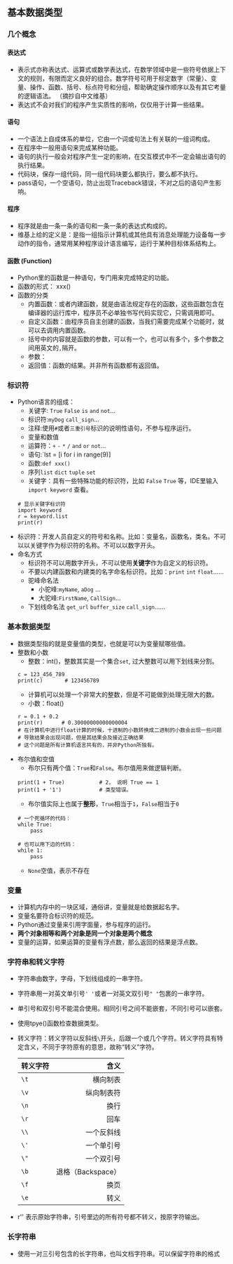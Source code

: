 ## 基本数据类型  
  
### 几个概念  
#### 表达式  
- 表示式亦称表达式、运算式或数学表达式，在数学领域中是一些符号依据上下文的规则，有限而定义良好的组合。数学符号可用于标定数字（常量）、变量、操作、函数、括号、标点符号和分组，帮助确定操作顺序以及有其它考量的逻辑语法。 （摘抄自中文维基）
- 表达式不会对我们的程序产生实质性的影响，仅仅用于计算一些结果。
    
#### 语句
- 一个语法上自成体系的单位，它由一个词或句法上有关联的一组词构成。
- 在程序中一般用语句来完成某种功能。
- 语句的执行一般会对程序产生一定的影响，在交互模式中不一定会输出语句的执行结果。
- 代码块，保存一组代码，同一组代码块要么都执行，要么都不执行。
- pass语句，一个空语句，防止出现Traceback错误，不对之后的语句产生影响。
      
#### 程序
- 程序就是由一条一条的语句和一条一条的表达式构成的。
- 维基上给的定义是：是指一组指示计算机或其他具有消息处理能力设备每一步动作的指令，通常用某种程序设计语言编写，运行于某种目标体系结构上。
  
#### 函数 (Function)
- Python里的函数是一种语句，专门用来完成特定的功能。
- 函数的形式： xxx()
- 函数的分类  
  - 内置函数：或者内建函数，就是由语法规定存在的函数，这些函数包含在编译器的运行库中，程序员不必单独书写代码实现它，只需调用即可。
  - 自定义函数：由程序员自主创建的函数，当我们需要完成某个功能时，就可以去调用内置函数。
  - 括号中的内容就是函数的参数，可以有一个，也可以有多个，多个参数之间用英文的`,`隔开。
  - 参数： 
  - 返回值：函数的结果。并非所有函数都有返回值。
      
### 标识符  
- Python语言的组成：
  - 关键字: `True`  `False` `is` `and` `not`...
  - 标识符:`myDog` `call_sign`...
  - 注释:使用`#`或者`三重引号`标识的说明性语句，不参与程序运行。
  - 变量和数值
  - 运算符：`+` `-` `*` `/` `and` `or` `not`...
  - 语句:`lst = [i for i in range(9)]
  - 函数:`def xxx()`
  - 序列`list` `dict` `tuple` `set`
  - 关键字：具有一些特殊功能的标识符，比如 `False` `True` 等，IDE里输入 `import keyword` 查看。 
  ```
  # 显示关键字标识符
  import keyword
  r = keyword.list
  print(r)
  ```
- 标识符：开发人员自定义的符号和名称。比如：变量名，函数名，类名。不可以以关键字作为标识符的名称。不可以以数字开头。
- 命名方式
  - 标识符不可以用数字开头，不可以使用**关键字**作为自定义的标识符。
  - 不要以内建函数和内建类的名字命名标识符。比如：`print` `int` `float`......
  - 驼峰命名法
    - 小驼峰:`myName`, `aDog` ...
    - 大驼峰:`FirstName`, `CallSign`...
  - 下划线命名法
    `get_url` `buffer_size` `call_sign`......
     
### 基本数据类型  
- 数据类型指的就是变量值的类型，也就是可以为变量赋哪些值。
- 整数和小数
  - 整数：int()，整数其实是一个集合`set`, 过大整数可以用下划线来分割。
  ```
  c = 123_456_789
  print(c)       # 123456789
  ```
  - 计算机可以处理一个非常大的整数，但是不可能做到处理无限大的数。
  - 小数：float()
  ```
  r = 0.1 + 0.2
  print(r)      # 0.30000000000000004 
  # 在计算机中进行float计算的时候，十进制的小数转换成二进制的小数会出现一些问题
  # 导致结果会出现问题，但是其结果会及接近正确结果
  # 这个问题是所有计算机语言共有的，并非Python所独有。
  ```
- 布尔值和空值
  - 布尔只有两个值：`True`和`False`。布尔值用来做逻辑判断。
  ```
  print(1 + True)           # 2， 说明 True == 1
  print(1 + '1')            # 类型错误。
  
  ```
  - 布尔值实际上也属于**整形**，`True`相当于`1`，`False`相当于`0`
  ```
  # 一个死循环的代码：
  while True:
      pass
      
  # 也可以用下边的代码：
  while 1:
      pass
  ```
  - `None`空值，表示不存在
    
### 变量  
- 计算机内存中的一块区域，通俗讲，变量就是给数据起名字。
- 变量名要符合标识符的规范。
- Python通过变量来引用字面量，参与程序的运行。
- **两个对象相等和两个对象是同一个对象是两个概念**
- 变量的运算，如果运算的变量有浮点数，那么返回的结果是浮点数。
    
### 字符串和转义字符
- 字符串由数字，字母，下划线组成的一串字符。
- 字符串用一对英文单引号` ' ' `或者一对英文双引号` " " `包裹的一串字符。
- 单引号和双引号不能混合使用。相同引号之间不能嵌套，不同引号可以嵌套。
- 使用tpye()函数检查数据类型。
- 转义字符：转义字符以反斜线`\`开头，后跟一个或几个字符。转义字符具有特定含义，不同于字符原有的意思，故称“转义”字符。  

    | 转义字符 | 含义 |
    |:---|---:|
    | `\t` | 横向制表 |
    | `\v` | 纵向制表符 |
    | `\n` | 换行 |
    | `\r` | 回车 |
    | `\\` | 一个反斜线 |
    | `\'` | 一个单引号 |
    | `\"` | 一个双引号 |
    | `\b` | 退格（Backspace） |
    | `\f` | 换页 |
    | `\e` | 转义 |
- r'' 表示原始字符串，引号里边的所有符号都不转义，按原字符输出。
  
### 长字符串
- 使用一对三引号包含的长字符串，也叫文档字符串。可以保留字符串的格式
  
